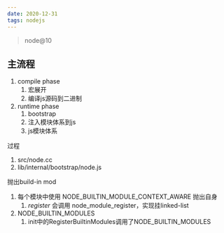 ```yaml
---
date: 2020-12-31
tags: nodejs
---
```


> node@10

## 主流程

1. compile phase
    1. 宏展开
    2. 编译js源码到二进制
2. runtime phase
    1. bootstrap
    2. 注入模块体系到js
    2. js模块体系

过程
1. src/node.cc
2. lib/internal/bootstrap/node.js

抛出build-in mod
1. 每个模块中使用 NODE_BUILTIN_MODULE_CONTEXT_AWARE 抛出自身
    1. _register_ 会调用 node_module_register，实现挂linked-list
2. NODE_BUILTIN_MODULES
    1. init中的RegisterBuiltinModules调用了NODE_BUILTIN_MODULES